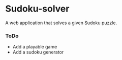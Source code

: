 # Sudoku-solver
A web application that solves a given Sudoku puzzle.

### ToDo ###
- Add a playable game
- Add a sudoku generator

